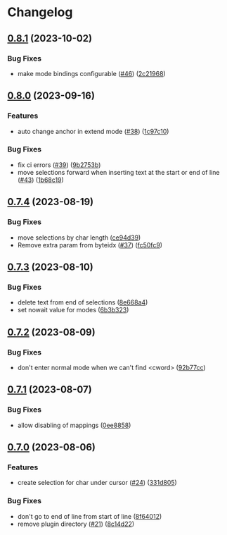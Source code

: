 # Changelog

## [0.8.1](https://github.com/smoka7/multicursors.nvim/compare/v0.8.0...v0.8.1) (2023-10-02)


### Bug Fixes

* make mode bindings configurable ([#46](https://github.com/smoka7/multicursors.nvim/issues/46)) ([2c21968](https://github.com/smoka7/multicursors.nvim/commit/2c21968436d59f7b18628e380b508832feca92cd))

## [0.8.0](https://github.com/smoka7/multicursors.nvim/compare/v0.7.4...v0.8.0) (2023-09-16)


### Features

* auto change anchor in extend mode ([#38](https://github.com/smoka7/multicursors.nvim/issues/38)) ([1c97c10](https://github.com/smoka7/multicursors.nvim/commit/1c97c10778804b9a57465663bc7082b751b5db4f))


### Bug Fixes

* fix ci errors ([#39](https://github.com/smoka7/multicursors.nvim/issues/39)) ([9b2753b](https://github.com/smoka7/multicursors.nvim/commit/9b2753b8501e137b0821d182a11f1131d92a1c86))
* move selections forward when inserting text at the start or end of line ([#43](https://github.com/smoka7/multicursors.nvim/issues/43)) ([1b68c19](https://github.com/smoka7/multicursors.nvim/commit/1b68c19a583e6883c483abcdae0b509219172005))

## [0.7.4](https://github.com/smoka7/multicursors.nvim/compare/v0.7.3...v0.7.4) (2023-08-19)


### Bug Fixes

* move selections by char length ([ce94d39](https://github.com/smoka7/multicursors.nvim/commit/ce94d39cecb62a15b4bfb1b31b401781073d5ae5))
* Remove extra param from byteidx ([#37](https://github.com/smoka7/multicursors.nvim/issues/37)) ([fc50fc9](https://github.com/smoka7/multicursors.nvim/commit/fc50fc930a636fe46c6f859a7aa60ae901108146))

## [0.7.3](https://github.com/smoka7/multicursors.nvim/compare/v0.7.2...v0.7.3) (2023-08-10)


### Bug Fixes

* delete text from end of selections ([8e668a4](https://github.com/smoka7/multicursors.nvim/commit/8e668a45822e757be216755830afdce131ae56fc))
* set nowait value for modes ([6b3b323](https://github.com/smoka7/multicursors.nvim/commit/6b3b32395536b20747480b4d30b8d32ba2db7690))

## [0.7.2](https://github.com/smoka7/multicursors.nvim/compare/v0.7.1...v0.7.2) (2023-08-09)


### Bug Fixes

* don't enter normal mode when we can't find &lt;cword&gt; ([92b77cc](https://github.com/smoka7/multicursors.nvim/commit/92b77cc85ba8b12499d1a2d4834910f30d850c83))

## [0.7.1](https://github.com/smoka7/multicursors.nvim/compare/v0.7.0...v0.7.1) (2023-08-07)


### Bug Fixes

* allow disabling of mappings ([0ee8858](https://github.com/smoka7/multicursors.nvim/commit/0ee88581b1c6668d70247c74a578b826cf4c2f87))

## [0.7.0](https://github.com/smoka7/multicursors.nvim/compare/v0.6.3...v0.7.0) (2023-08-06)


### Features

* create selection for char under cursor ([#24](https://github.com/smoka7/multicursors.nvim/issues/24)) ([331d805](https://github.com/smoka7/multicursors.nvim/commit/331d805312aad79a788d0a6948ef453c09fbb320))


### Bug Fixes

* don't go to end of line from start of line ([8f64012](https://github.com/smoka7/multicursors.nvim/commit/8f64012ae4e2dd41a17d4351d63938defd47d130))
* remove plugin directory ([#21](https://github.com/smoka7/multicursors.nvim/issues/21)) ([8c14d22](https://github.com/smoka7/multicursors.nvim/commit/8c14d223a1b72a89c62060a0b9d4a4a78f19a119))
